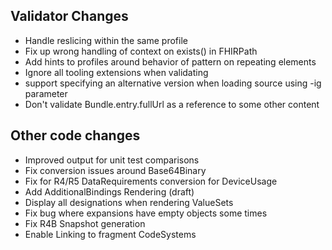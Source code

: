 ## Validator Changes

* Handle reslicing within the same profile
* Fix up wrong handling of context on exists() in FHIRPath
* Add hints to profiles around behavior of pattern on repeating elements
* Ignore all tooling extensions when validating
* support specifying an alternative version when loading source using -ig parameter
* Don't validate Bundle.entry.fullUrl as a reference to some other content

## Other code changes

* Improved output for unit test comparisons
* Fix conversion issues around Base64Binary
* Fix for R4/R5 DataRequirements conversion for DeviceUsage
* Add AdditionalBindings Rendering (draft)
* Display all designations when rendering ValueSets
* Fix bug where expansions have empty objects some times 
* Fix R4B Snapshot generation 
* Enable Linking to fragment CodeSystems

